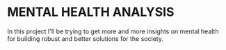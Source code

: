 # MENTAL HEALTH ANALYSIS 
In this project I'll be trying to get more and more insights on mental health for building robust and better solutions for the society.
